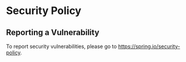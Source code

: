 # Security Policy

## Reporting a Vulnerability

To report security vulnerabilities, please go to https://spring.io/security-policy.
